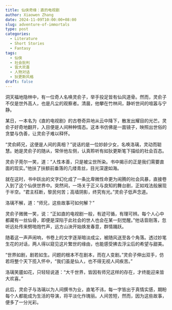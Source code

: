 ```yaml
---
title: 仙侠奇缘：直的电视剧
author: Xiaowen Zhang
date: 2024-11-09T10:00:00+08:00
slug: adventure-of-immortals
type: post
categories:
  - Literature
  - Short Stories
  - Fantasy
tags:
  - 仙侠
  - 社会批判
  - 皆大欢喜
  - 人物对话
  - 狄更斯风格
draft: false
---
```


洞天福地隐林中，有一位奇人名唤灵俞子，举手投足皆有仙风道骨。然而，灵俞子不仅是世外高人，也是凡尘的观察者。清晨，他攀在竹林间，静听世间的喧嚣与宁静。

某日，一本名为《直的电视剧》的古卷奇异地从云中降下，散发出耀目的光芒。灵俞子好奇地翻开，入目便是人间种种情态。这本书仿佛是一面镜子，映照出世俗的贪婪与伪善，让灵俞子难以释怀。

“灵俞師兄，这便是人间的真相？”说话的是一位妙龄少女，名唤洛璃，灵动而聪慧。她是灵俞子的随从，常伴他左侧，认真聆听有如狄更斯笔下描绘的社会百态。

灵俞子莞尔一笑，道：“人性本善，只是被尘世所染。书中揭示的正是我们需要直面的现实。”他扶了扶额前垂落的几缕青丝，目光深邃如海。

就在这时，书中跃出的文字幻化成了一条比卑微性命更为闹腾的社会风暴，直接卷入到了这个仙侠世界中。突然间，一场关于正义与良知的舞台剧，正如戏法般展现于半空。“君主枉断，黎民何苦；高墙阴影，终究有光。”灵俞子低声念道。

洛璃不解，道：“师兄，这些故事可如何解？”

灵俞子微微一笑，说：“正如直的电视剧一般，有迹可循，有理可辨。每个人心中都藏有一丝仙骨，即便是深陷于此社会的世人也会在某一刻觉醒。”他话音刚落，忽听远处传来劈啪炮竹声，远方山泱开始焕发春意，群情踊跃。

随着这一声声闹响，书卷上的文字逐渐暗淡成尘，被随风送至各个角落。透过妙笔生花的对话，两人得以窥见这片繁世的缘由，也能感受拂去浮尘后的希望与甜美。

“世界如剧，剧若如生。问题的根本不在剧本，而在人变剧。”灵俞子伸出双手，仿若将整个天下揽入怀中，“我们虽是仙人，也不得无视人间疾苦。”

洛璃笑靥如花，只轻轻说道：“大千世界，皆因有师兄这样的存在，才终能迎来皆大欢喜。”

此后，灵俞子与洛璃以为人间撰书为业，直笔不讳，每一字皆出于真情实感，期盼每个人都能成为生活的导演，将平淡化作瑰丽。人间苦短，然而，因为这些故事，便多了一分光彩。